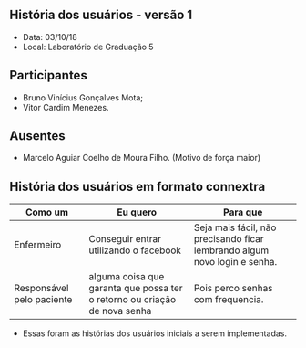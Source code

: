 ## História dos usuários - versão 1
* Data: 03/10/18
* Local: Laboratório de Graduação 5
## Participantes
  * Bruno Vinícius Gonçalves Mota;
  * Vitor Cardim Menezes.
## Ausentes
  * Marcelo Aguiar Coelho de Moura Filho. (Motivo de força maior)
## História dos usuários em formato connextra

| Como um | Eu quero | Para que | 
|----------|----------|----------|
| Enfermeiro          | Conseguir entrar utilizando o facebook     | Seja mais fácil, não precisando ficar lembrando algum novo login e senha.|
| Responsável pelo paciente          | alguma coisa que garanta que possa ter o retorno ou criação de nova senha     | Pois perco senhas com frequencia.|

* Essas foram as histórias dos usuários iniciais a serem implementadas.

